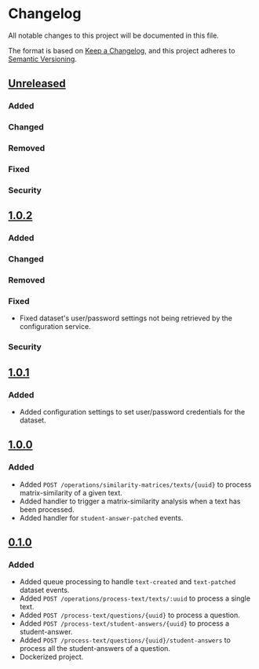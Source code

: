 # Changelog

All notable changes to this project will be documented in this file.

The format is based on [Keep a Changelog](https://keepachangelog.com/en/1.0.0/), and this project adheres
to [Semantic Versioning](https://semver.org/spec/v2.0.0.html).

## [Unreleased]

### Added

### Changed

### Removed

### Fixed

### Security

## [1.0.2]

### Added

### Changed

### Removed

### Fixed

- Fixed dataset's user/password settings not being retrieved by the configuration service.

### Security

## [1.0.1]

### Added

- Added configuration settings to set user/password credentials for the dataset.

## [1.0.0]

### Added

- Added `POST /operations/similarity-matrices/texts/{uuid}` to process matrix-similarity of a given text.
- Added handler to trigger a matrix-similarity analysis when a text has been processed.
- Added handler for `student-answer-patched` events.

## [0.1.0]

### Added

- Added queue processing to handle `text-created` and `text-patched` dataset events.
- Added `POST /operations/process-text/texts/:uuid` to process a single text.
- Added `POST /process-text/questions/{uuid}` to process a question.
- Added `POST /process-text/student-answers/{uuid}` to process a student-answer.
- Added `POST /process-text/questions/{uuid}/student-answers` to process all the student-answers of a question.
- Dockerized project.

[Unreleased]: https://github.com/jlarteaga/thesis-coordinator/compare/1.0.2...develop

[1.0.2]: https://github.com/jlarteaga/thesis-coordinator/compare/1.0.1...1.0.2

[1.0.1]: https://github.com/jlarteaga/thesis-coordinator/compare/1.0.0...1.0.1

[1.0.0]: https://github.com/jlarteaga/thesis-coordinator/compare/0.1.0...1.0.0

[0.1.0]: https://github.com/jlarteaga/thesis-coordinator/releases/tag/0.1.0


